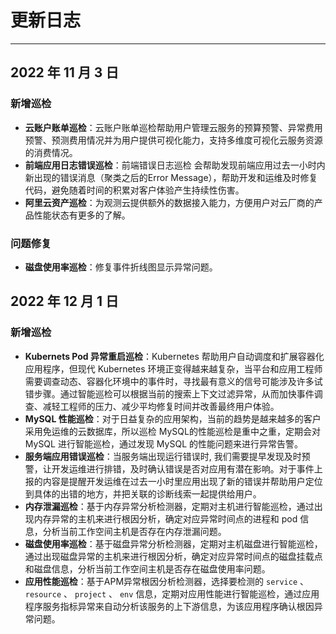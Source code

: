 # 更新日志



---



## 2022 年 11 月 3 日

### 新增巡检

* **云账户账单巡检**：云账户账单巡检帮助用户管理云服务的预算预警、异常费用预警、预测费用情况并为用户提供可视化能力，支持多维度可视化云服务资源的消费情况。
* **前端应用日志错误巡检**：前端错误日志巡检 会帮助发现前端应用过去一小时内新出现的错误消息（聚类之后的Error Message），帮助开发和运维及时修复代码，避免随着时间的积累对客户体验产生持续性伤害。
* **阿里云资产巡检**：为观测云提供额外的数据接入能力，方便用户对云厂商的产品性能状态有更多的了解。

### 问题修复

* **磁盘使用率巡检**：修复事件折线图显示异常问题。

## 2022 年 12 月 1 日

### 新增巡检

* **Kubernets Pod 异常重启巡检**：Kubernetes 帮助用户自动调度和扩展容器化应用程序，但现代 Kubernetes 环境正变得越来越复杂，当平台和应用工程师需要调查动态、容器化环境中的事件时，寻找最有意义的信号可能涉及许多试错步骤。通过智能巡检可以根据当前的搜索上下文过滤异常，从而加快事件调查、减轻工程师的压力、减少平均修复时间并改善最终用户体验。
* **MySQL 性能巡检**：对于日益复杂的应用架构，当前的趋势是越来越多的客户采用免运维的云数据库，所以巡检 MySQL的性能巡检是重中之重，定期会对 MySQL 进行智能巡检，通过发现 MySQL 的性能问题来进行异常告警。
* **服务端应用错误巡检**：当服务端出现运行错误时, 我们需要提早发现及时预警，让开发运维进行排错，及时确认错误是否对应用有潜在影响。对于事件上报的内容是提醒开发运维在过去一小时里应用出现了新的错误并帮助用户定位到具体的出错的地方，并把关联的诊断线索一起提供给用户。
* **内存泄漏巡检**：基于内存异常分析检测器，定期对主机进行智能巡检，通过出现内存异常的主机来进行根因分析，确定对应异常时间点的进程和 pod 信息，分析当前工作空间主机是否存在内存泄漏问题。
* **磁盘使用率巡检**：基于磁盘异常分析检测器，定期对主机磁盘进行智能巡检，通过出现磁盘异常的主机来进行根因分析，确定对应异常时间点的磁盘挂载点和磁盘信息，分析当前工作空间主机是否存在磁盘使用率问题。
* **应用性能巡检**：基于APM异常根因分析检测器，选择要检测的 `service` 、 `resource` 、 `project` 、 `env` 信息，定期对应用性能进行智能巡检，通过应用程序服务指标异常来自动分析该服务的上下游信息，为该应用程序确认根因异常问题。
